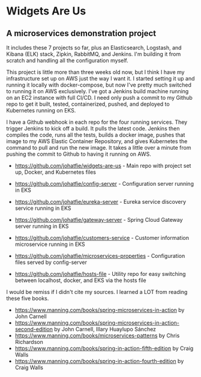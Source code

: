 # Widgets Are Us
## A microservices demonstration project

It includes these 7 projects so far, plus an Elasticsearch, Logstash, and Kibana (ELK) stack, Zipkin, RabbitMQ, and
Jenkins.  I'm building it from scratch and handling all the configuration myself.

This project is little more than three weeks old now, but I think I have my infrastructure set up on AWS just the way I
want it.  I started setting it up and running it locally with docker-compose, but now I've pretty much switched to
running it on AWS exclusively.  I've got a Jenkins build machine running on an EC2 instance with full CI/CD.  I need
only push a commit to my Github repo to get it built, tested, containerized, pushed, and deployed to Kubernetes running on EKS.

I have a Github webhook in each repo for the four running services.  They trigger Jenkins to kick off a build.  It pulls
the latest code.  Jenkins then compiles the code, runs all the tests, builds a docker image, pushes that image to my AWS Elastic
Container Repository, and gives Kubernetes the command to pull and run the new image.  It takes a little over a minute
from pushing the commit to Github to having it running on AWS.


- https://github.com/johatfie/widgets-are-us - Main repo with project set up, Docker, and Kubernetes files


- https://github.com/johatfie/config-server - Configuration server running in EKS
- https://github.com/johatfie/eureka-server - Eureka service discovery service running in EKS
- https://github.com/johatfie/gateway-server - Spring Cloud Gateway server running in EKS
- https://github.com/johatfie/customers-service - Customer information microservice running in EKS


- https://github.com/johatfie/microservices-properties - Configuration files served by config-server
- https://github.com/johatfie/hosts-file - Utility repo for easy switching between localhost, docker, and EKS via the hosts file


I would be remiss if I didn't cite my sources.  I learned a LOT from reading these five books.
- https://www.manning.com/books/spring-microservices-in-action by John Carnell
- https://www.manning.com/books/spring-microservices-in-action-second-edition by John Carnell, Illary Huaylupo Sánchez
- https://www.manning.com/books/microservices-patterns by Chris Richardson
- https://www.manning.com/books/spring-in-action-fifth-edition by Craig Walls
- https://www.manning.com/books/spring-in-action-fourth-edition by Craig Walls
